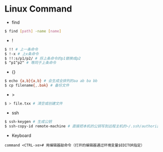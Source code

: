 # Linux Command

* find

```bash
$ find [path] -name [name]
```

* !

```bash
$ !! # 上一条命令
$ !-x # 上x条命令
$ !!:s/p1/p2/ # 将上条命令的p1替换成p2
$ ^p1^p2^ # 等同于上条命令
```

* {}

```bash
$ echo {a,b}{a,b} # 会生成全排列的aa ab ba bb
$ cp filename{,.bak} # 备份文件
```

* &gt;

```bash
$ > file.txx # 清空或创建文件
```

* ssh

```bash
$ ssh-keygen # 生成公钥
$ ssh-copy-id remote-machine # 直接把本机的公钥写到远程主机的~/.ssh/authorized_keys内
```

* Keyboard

```
command <CTRL-xe># 用编辑器敲命令（打开的编辑器通过环境变量$EDITOR指定）
```



